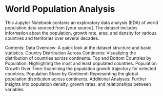 # World Population Analysis

This Jupyter Notebook contains an exploratory data analysis (EDA) of world population data sourced from [your source]. The dataset includes information about the population, growth rate, area, and density for various countries and territories over several decades.

Contents:
Data Overview: A quick look at the dataset structure and basic statistics.
Country Distribution Across Continents: Visualizing the distribution of countries across continents.
Top and Bottom Countries by Population: Highlighting the most and least populated countries.
Population Growth Over Time: Examining the population growth trajectory for selected countries.
Population Share by Continent: Representing the global population distribution across continents.
Additional Analyses: Further insights into population density, growth rates, and relationships between variables.
